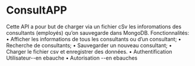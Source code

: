 # ConsultAPP

Cette API a pour but de charger via un fichier cSv les inforomations des consultants (employés) qu’on sauvegarde dans MongoDB.
 Fonctionnalités:
•	Afficher les informations de tous les consultants ou d’un consultant;
•	Recherche de consultants;
•	Sauvegarder un nouveau consultant;
•	Charger le fichier csv et enregistrer des données.
•	Authentification Utilisateur--en ebauche
•	Autorisation --en ebauches
